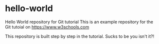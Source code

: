 # hello-world
Hello World repository for Git tutorial
This is an example repository for the Git tutoial on https://www.w3schools.com

This repository is built step by step in the tutorial.
Sucks to be you isn't it?!
